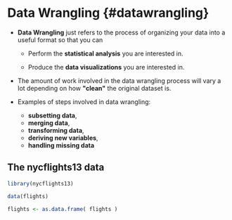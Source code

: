 # Data Wrangling {#datawrangling}

* **Data Wrangling** just refers to 
the process of organizing your data into a useful format so 
that you can 
    + Perform the **statistical analysis** you are interested in.
    
    + Produce the **data visualizations** you are interested in.

* The amount of work involved in the data wrangling process will
vary a lot depending on how **"clean"** the original dataset is. 

* Examples of steps involved in data wrangling:
    + **subsetting data**,
    + **merging data**, 
    + **transforming data**, 
    + **deriving new variables**,
    + **handling missing data**

## The nycflights13 data


```r
library(nycflights13)
```



```r
data(flights)
```


```r
flights <- as.data.frame( flights )
```




